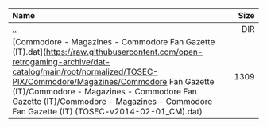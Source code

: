 |Name|Size|
|:---|---:|
|[..](../index.html)|DIR|
|[Commodore - Magazines - Commodore Fan Gazette (IT).dat](https://raw.githubusercontent.com/open-retrogaming-archive/dat-catalog/main/root/normalized/TOSEC-PIX/Commodore/Magazines/Commodore Fan Gazette (IT)/Commodore - Magazines - Commodore Fan Gazette (IT)/Commodore - Magazines - Commodore Fan Gazette (IT) (TOSEC-v2014-02-01_CM).dat)|1309|
